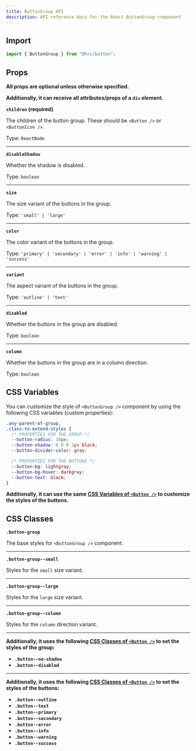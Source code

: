 ```yaml
---
title: ButtonGroup API
description: API reference docs for the React ButtonGroup component
---
```


## Import

```js
import { ButtonGroup } from "@hrc/button";
```

## Props

**All props are optional unless otherwise specified.**

**Additionally, it can receive all attributes/props of a `div` element.**

**`children` (required)**

The children of the button group. These should be `<Button />` or `<ButtonIcon />`.

Type: `ReactNode`

---

**`disableShadow`**

Whether the shadow is disabled.

Type: `boolean`

---

**`size`**

The size variant of the buttons in the group.

Type: `'small' | 'large'`

---

**`color`**

The color variant of the buttons in the group.

Type: `'primary' | 'secondary' | 'error' | 'info' | 'warning' | 'success'`

---

**`variant`**

The aspect variant of the buttons in the group.

Type: `'outline' | 'text'`

---

**`disabled`**

Whether the buttons in the group are disabled.

Type: `boolean`

---

**`column`**

Whether the buttons in the group are in a column direction.

Type: `boolean`

## CSS Variables

You can customize the style of `<ButtonGroup />` component by using the
following CSS variables (custom properties):

```css
.any-parent-of-group,
.class-to-extend-styles {
  /* PROPERTIES FOR THE GROUP */
  --button-radius: 10px;
  --button-shadow: 0 0 0 1px black;
  --button-divider-color: gray;

  /* PROPERTIES FOR THE BUTTONS */
  --button-bg: lightgray;
  --button-bg-hover: darkgray;
  --button-text: black;
}
```

**Additionally, it can use the same [CSS Variables of `<Button
/>`](../button#css-variables) to customize the styles of the buttons.**

## CSS Classes

**`.button-group`**

The base styles for `<ButtonGroup />` component.

---

**`.button-group--small`**

Styles for the `small` size variant.

---

**`.button-group--large`**

Styles for the `large` size variant.

---

**`.button-group--column`**

Styles for the `column` direction variant.

---

**Additionally, it uses the following [CSS Classes of `<Button
/>`](../button#css-classes) to set the styles of the group:**

- **`.button--no-shadow`**
- **`.button--disabled`**

---

**Additionally, it uses the following [CSS Classes of `<Button
/>`](../button#css-classes) to set the styles of the buttons:**

- **`.button--outline`**
- **`.button--text`**
- **`.button--primary`**
- **`.button--secondary`**
- **`.button--error`**
- **`.button--info`**
- **`.button--warning`**
- **`.button--success`**
